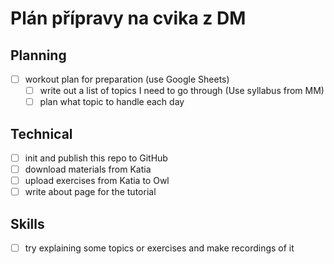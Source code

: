 # Plán přípravy na cvika z DM

## Planning

- [ ] workout plan for preparation (use Google Sheets)
  - [ ] write out a list of topics I need to go through (Use syllabus from MM)
  - [ ] plan what topic to handle each day

## Technical 

- [ ] init and publish this repo to GitHub
- [ ] download materials from Katia
- [ ] upload exercises from Katia to Owl
- [ ] write about page for the tutorial

## Skills

- [ ] try explaining some topics or exercises and make recordings of it